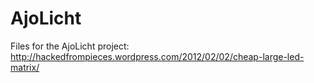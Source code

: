 AjoLicht
========

Files for the AjoLicht project: http://hackedfrompieces.wordpress.com/2012/02/02/cheap-large-led-matrix/